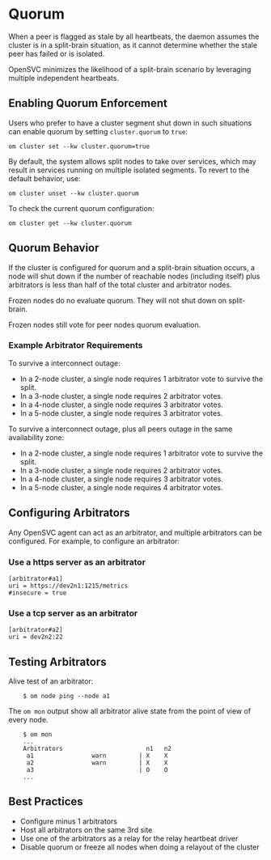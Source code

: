# Quorum

When a peer is flagged as stale by all heartbeats, the daemon assumes the cluster is in a split-brain situation, as it cannot determine whether the stale peer has failed or is isolated.

OpenSVC minimizes the likelihood of a split-brain scenario by leveraging multiple independent heartbeats.

## Enabling Quorum Enforcement

Users who prefer to have a cluster segment shut down in such situations can enable quorum by setting `cluster.quorum` to `true`:

    om cluster set --kw cluster.quorum=true

By default, the system allows split nodes to take over services, which may result in services running on multiple isolated segments. To revert to the default behavior, use:

    om cluster unset --kw cluster.quorum

To check the current quorum configuration:

    om cluster get --kw cluster.quorum

## Quorum Behavior

If the cluster is configured for quorum and a split-brain situation occurs, a node will shut down if the number of reachable nodes (including itself) plus arbitrators is less than half of the total cluster and arbitrator nodes.

Frozen nodes do no evaluate quorum. They will not shut down on split-brain.

Frozen nodes still vote for peer nodes quorum evaluation.

### Example Arbitrator Requirements

To survive a interconnect outage:

- In a 2-node cluster, a single node requires 1 arbitrator vote to survive the split.
- In a 3-node cluster, a single node requires 2 arbitrator votes.
- In a 4-node cluster, a single node requires 3 arbitrator votes.
- In a 5-node cluster, a single node requires 3 arbitrator votes.

To survive a interconnect outage, plus all peers outage in the same availability zone:

- In a 2-node cluster, a single node requires 1 arbitrator vote to survive the split.
- In a 3-node cluster, a single node requires 2 arbitrator votes.
- In a 4-node cluster, a single node requires 3 arbitrator votes.
- In a 5-node cluster, a single node requires 4 arbitrator votes.

## Configuring Arbitrators

Any OpenSVC agent can act as an arbitrator, and multiple arbitrators can be configured. For example, to configure an arbitrator:

### Use a https server as an arbitrator

    [arbitrator#a1]
    uri = https://dev2n1:1215/metrics
    #insecure = true

### Use a tcp server as an arbitrator

    [arbitrator#a2]
    uri = dev2n2:22

## Testing Arbitrators

Alive test of an arbitrator:

        $ om node ping --node a1
 
The `om mon` output show all arbitrator alive state from the point of view of every node.

        $ om mon
        ...
        Arbitrators                       n1   n2
         a1                warn         | X    X          
         a2                warn         | X    X          
         a3                             | O    O          
        ...

## Best Practices

* Configure <number of nodes> minus 1 arbitrators
* Host all arbitrators on the same 3rd site
* Use one of the arbitrators as a relay for the relay heartbeat driver
* Disable quorum or freeze all nodes when doing a relayout of the cluster

